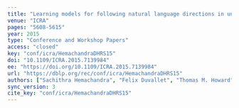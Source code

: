 ```yaml
---
title: "Learning models for following natural language directions in unknown environments."
venue: "ICRA"
pages: "5608-5615"
year: 2015
type: "Conference and Workshop Papers"
access: "closed"
key: "conf/icra/HemachandraDHRS15"
doi: "10.1109/ICRA.2015.7139984"
ee: "https://doi.org/10.1109/ICRA.2015.7139984"
url: "https://dblp.org/rec/conf/icra/HemachandraDHRS15"
authors: ["Sachithra Hemachandra", "Felix Duvallet", "Thomas M. Howard", "Nicholas Roy", "Anthony Stentz", "Matthew R. Walter"]
sync_version: 3
cite_key: "conf/icra/HemachandraDHRS15"
---
```

